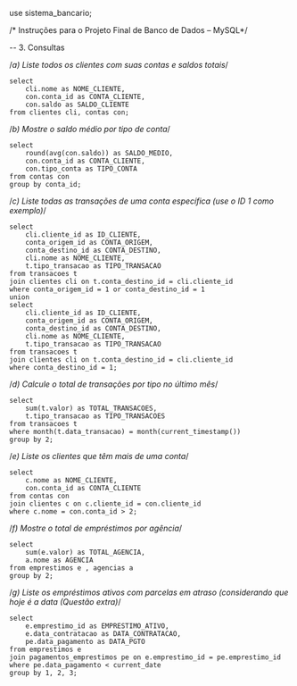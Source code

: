 use sistema_bancario;

  /* Instruções para o Projeto Final de Banco de Dados – MySQL*/

-- 3. Consultas

/*a) Liste todos os clientes com suas contas e saldos totais*/

    select 
        cli.nome as NOME_CLIENTE,
        con.conta_id as CONTA_CLIENTE,
        con.saldo as SALDO_CLIENTE
    from clientes cli, contas con;
    
/*b) Mostre o saldo médio por tipo de conta*/

    select
        round(avg(con.saldo)) as SALDO_MEDIO,
        con.conta_id as CONTA_CLIENTE,
        con.tipo_conta as TIPO_CONTA
    from contas con
    group by conta_id;

/*c) Liste todas as transações de uma conta específica (use o ID 1 como
exemplo)*/

    select
        cli.cliente_id as ID_CLIENTE,
        conta_origem_id as CONTA_ORIGEM,
        conta_destino_id as CONTA_DESTINO,
        cli.nome as NOME_CLIENTE,
        t.tipo_transacao as TIPO_TRANSACAO
    from transacoes t
    join clientes cli on t.conta_destino_id = cli.cliente_id
    where conta_origem_id = 1 or conta_destino_id = 1
    union
    select
        cli.cliente_id as ID_CLIENTE,
        conta_origem_id as CONTA_ORIGEM,
        conta_destino_id as CONTA_DESTINO,
        cli.nome as NOME_CLIENTE,
        t.tipo_transacao as TIPO_TRANSACAO
    from transacoes t
    join clientes cli on t.conta_destino_id = cli.cliente_id
    where conta_destino_id = 1;
    
/*d) Calcule o total de transações por tipo no último mês*/

    select
        sum(t.valor) as TOTAL_TRANSACOES,
        t.tipo_transacao as TIPO_TRANSACOES
    from transacoes t
    where month(t.data_transacao) = month(current_timestamp())
    group by 2;

/*e) Liste os clientes que têm mais de uma conta*/

    select
        c.nome as NOME_CLIENTE,
        con.conta_id as CONTA_CLIENTE
    from contas con
    join clientes c on c.cliente_id = con.cliente_id
    where c.nome = con.conta_id > 2;

/*f) Mostre o total de empréstimos por agência*/

    select
        sum(e.valor) as TOTAL_AGENCIA,
        a.nome as AGENCIA
    from emprestimos e , agencias a
    group by 2;

/*g) Liste os empréstimos ativos com parcelas em atraso (considerando que hoje
é a data (Questão extra)*/

    select
        e.emprestimo_id as EMPRESTIMO_ATIVO,
        e.data_contratacao as DATA_CONTRATACAO,
        pe.data_pagamento as DATA_PGTO
    from emprestimos e
    join pagamentos_emprestimos pe on e.emprestimo_id = pe.emprestimo_id
    where pe.data_pagamento < current_date
    group by 1, 2, 3;
